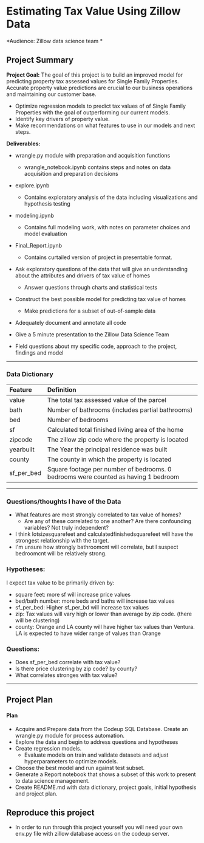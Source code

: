# Estimating Tax Value Using Zillow Data 
*Audience: Zillow data science team *

## Project Summary

**Project Goal:** The goal of this project is to build an improved model for predicting property tax assessed values for Single Family Properties.  Accurate property value predictions are crucial to our business operations and maintaining our customer base.
- Optimize regression models to predict tax values of of Single Family Properties with the goal of outperforming our current models.
- Identify key drivers of property value.
- Make recommendations on what features to use in our models and next steps.

**Deliverables:**
- wrangle.py module with preparation and acquisition functions
  - wrangle_notebook.ipynb contains steps and notes on data acquisition and preparation decisions
- explore.ipynb
  - Contains exploratory analysis of the data including visualizations and hypothesis testing
- modeling.ipynb
  - Contains full modeling work, with notes on parameter choices and model evaluation
- Final_Report.ipynb
  - Contains curtailed version of project in presentable format.  

- Ask exploratory questions of the data that will give an understanding about the attributes and drivers of tax value of homes    
    - Answer questions through charts and statistical tests
- Construct the best possible model for predicting tax value of homes
    - Make predictions for a subset of out-of-sample data
- Adequately document and annotate all code
- Give a 5 minute presentation to the Zillow Data Science Team
- Field questions about my specific code, approach to the project, findings and model

***
### Data Dictionary

|Feature|Definition|
|:-------|:----------|
| value | The total tax assessed value of the parcel |
| bath        |     Number of bathrooms (includes partial bathrooms)|
| bed |     Number of bedrooms  |
| sf | Calculated total finished living area of the home  |
| zipcode  |   The zillow zip code where the property is located |
| yearbuilt  |     The Year the principal residence was built  | 
| county    |     The county in which the property is located |
| sf_per_bed | Square footage per number of bedrooms.  0 bedrooms were counted as having 1 bedroom|

---
### Questions/thoughts I have of the Data
- What features are most strongly correlated to tax value of homes?
    - Are any of these correlated to one another? Are there confounding variables? Not truly independent?
- I think lotsizesquarefeet and calculatedfinishedsquarefeet will have the strongest relationship with the target.
- I'm unsure how strongly bathroomcnt will correlate, but I suspect bedroomcnt will be relatively strong.

### Hypotheses:

I expect tax value to be primarily driven by:
- square feet: more sf will increase price values
- bed/bath number: more beds and baths will increase tax values
- sf_per_bed: Higher sf_per_bd will increase tax values
- zip: Tax values will vary high or lower than average by zip code. (there will be clustering)
- county: Orange and LA county will have higher tax values than Ventura. LA is expected to have wider range of values than Orange

### Questions:
- Does sf_per_bed correlate with tax value?
- Is there price clustering by zip code? by county?
- What correlates stronges with tax value?

---
## Project Plan 

#### Plan
- Acquire and Prepare data from the Codeup SQL Database. Create an wrangle.py module for process automation.
- Explore the data and begin to address questions and hypotheses
- Create regression models.
    - Evaluate models on train and validate datasets and adjust hyperparameters to optimize models.
- Choose the best model and run against test subset.
- Generate a Report notebook that shows a subset of this work to present to data science management.
- Create README.md with data dictionary, project goals, initial hypothesis and project plan.

## Reproduce this project
- In order to run through this project yourself you will need your own env.py file with zillow database access on the codeup server.